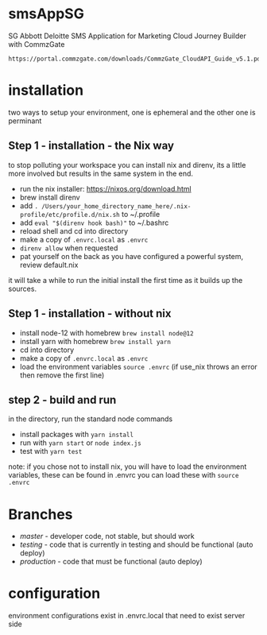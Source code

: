 # smsAppSG

SG Abbott Deloitte SMS Application for Marketing Cloud Journey Builder with CommzGate

```
https://portal.commzgate.com/downloads/CommzGate_CloudAPI_Guide_v5.1.pdf
```

# installation

two ways to setup your environment, one is ephemeral and the other one is perminant

## Step 1 - installation - the Nix way

to stop polluting your workspace you can install nix and direnv, its a little more involved but results in the same system in the end.

- run the nix installer: https://nixos.org/download.html
- brew install direnv
- add `. /Users/your_home_directory_name_here/.nix-profile/etc/profile.d/nix.sh` to ~/.profile
- add `eval "$(direnv hook bash)"` to ~/.bashrc
- reload shell and cd into directory
- make a copy of `.envrc.local` as `.envrc`
- `direnv allow` when requested
- pat yourself on the back as you have configured a powerful system, review default.nix

it will take a while to run the initial install the first time as it builds up the sources.

## Step 1 - installation - without nix

- install node-12 with homebrew `brew install node@12`
- install yarn with homebrew `brew install yarn`
- cd into directory
- make a copy of `.envrc.local` as `.envrc`
- load the environment variables `source .envrc` (if use_nix throws an error then remove the first line)

## step 2 - build and run

in the directory, run the standard node commands

- install packages with `yarn install`
- run with `yarn start` or `node index.js`
- test with `yarn test`

note: if you chose not to install nix, you will have to load the environment variables, these can be found in .envrc you can load these with `source .envrc`

# Branches

- _master_ - developer code, not stable, but should work
- _testing_ - code that is currently in testing and should be functional (auto deploy)
- _production_ - code that must be functional (auto deploy)

# configuration

environment configurations exist in .envrc.local that need to exist server side

